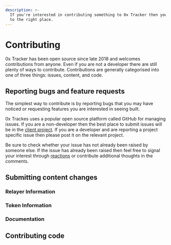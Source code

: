 ```yaml
---
description: >-
  If you're interested in contributing something to 0x Tracker then you've come
  to the right place.
---
```


# Contributing

0x Tracker has been open source since late 2018 and welcomes contributions from anyone. Even if you are not a developer there are still plenty of ways to contribute. Contributions are generally categorised into one of three things: issues, content, and code.

## Reporting bugs and feature requests

The simplest way to contribute is by reporting bugs that you may have noticed or requesting features you are interested in seeing built.

0x Trackes uses a popular open source platform called GitHub for managing issues. If you are a non-developer then the best place to submit issues will be in the [client project](https://github.com/0xTracker/0x-tracker-client/issues). If you are a developer and are reporting a project specific issue then please post it on the relevant project.

Be sure to check whether your issue has not already been raised by someone else. If the issue has already been raised then feel free to signal your interest through [reactions](https://github.blog/2016-03-10-add-reactions-to-pull-requests-issues-and-comments/) or contribute additional thoughts in the comments.

## Submitting content changes

### Relayer Information

### Token Information

### Documentation

## Contributing code

